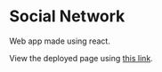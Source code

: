 # Social Network
Web app made using react.

View the deployed page using [this link](https://aqueelahmedv.github.io/social-network-react/).
